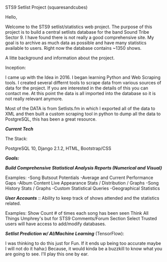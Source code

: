STS9 Setlist Project (squaresandcubes)

Hello,

Welcome to the STS9 setlist/statistics web project. The purpose of this project is to build a central setlists database for the band Sound Tribe Sector 9. I have found there is not really a good comprehensive site. My goal is to archive as much data as possible and have many statistics available to users. Right now the database contains ~1350 shows.

A litte background and information about the project.

Inception:

I came up with the Idea in 2016. I began learning Python and Web Scraping tools. I created several differnt tools to scrape data from various sources of data for the project. If you are interested in the details of this you can contact me. At this point the data is all imported into the database so it is not really relevant anymore.

Most of the DATA is from Setlists.fm in which I exported all of the data to XML and then built a custom scraping tool in python to dump all the data to PostgreSQL, this has been a great resource.

***Current Tech***

The Stack:

PostgreSQL 10, Django 2.1.2, HTML, Bootstrap/CSS

***Goals:***

***Build Comprehensive Statistical Analysis Reports (Numerical and Visual)***

Examples:
-Song Butsout Potentials
-Average and Current Performance Gaps
-Album Content Live Appearance Stats / Distribution / Graphs
-Song History Stats / Graphs
-Custom Statistical Queries
-Geographical Statistics

***User Accounts*** :: Ability to keep track of shows attended and the statistics related. 

Examples: 
Show Count # of times each song has been seen Think All Things Umphrey's but for STS9 Comments/Forum Section Select Trusted users will have access to add/modify databases.

***Setlist Prediction w/ AI/Machine Learning*** (TensorFlow): 

I was thinking to do this just for Fun. If it ends up being too accurate maybe I will not do it haha:) Because, it would kinda be a buzzkill to know what you are going to see. I'll play this one by ear.

